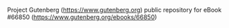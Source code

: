 Project Gutenberg (https://www.gutenberg.org) public repository for
eBook #66850 (https://www.gutenberg.org/ebooks/66850)
